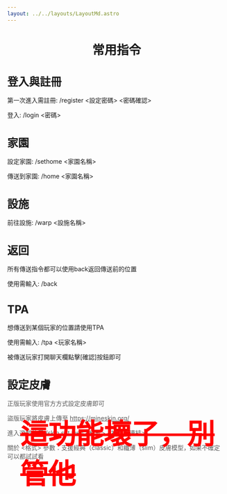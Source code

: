```yaml
---
layout: ../../layouts/LayoutMd.astro
---
```

<style>
h2 {
  font-weight: bold;
  font-size: 25px;
  margin-bottom: 1rem;
}

</style>

<h1 style="text-align: center">常用指令</h1>

## 登入與註冊
第一次進入需註冊: /register <設定密碼> <密碼確認>

登入: /login <密碼>

## 家園
設定家園: /sethome <家園名稱>

傳送到家園: /home <家園名稱>

## 設施
前往設施: /warp <設施名稱>

## 返回
所有傳送指令都可以使用back返回傳送前的位置

使用需輸入: /back

## TPA

想傳送到某個玩家的位置請使用TPA

使用需輸入: /tpa <玩家名稱>

被傳送玩家打開聊天欄點擊\[確認\]按鈕即可

## 設定皮膚

<div style="position: relative;">
<!-- 被遮蓋的原本內容 -->
<div style="opacity: 0.7;">

正版玩家使用官方方式設定皮膚即可

盜版玩家將皮膚上傳至 <https://mineskin.org/>

進入遊戲使用 /skin set web &lt;格式&gt; &lt;複製的連結&gt;

關於 &lt;格式&gt; 參數：支援經典（classic）和纖薄（slim）皮膚模型，如果不確定可以都試試看

</div>

<!-- 蓋在上方的提醒 -->
<div style="
position: absolute;
top: 0;
left: 0;
width: 100%;
padding: 30px;
color: red;
font-size: 64px;
font-weight: bold;
z-index: 10;
text-decoration: line-through;
">
這功能壞了，別管他
</div>
</div>
